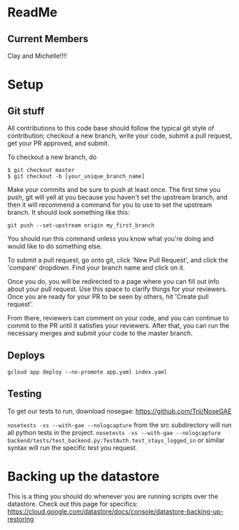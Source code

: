 # ReadMe
## Current Members
Clay and Michelle!!!!

# Setup

## Git stuff
All contributions to this code base should follow the typical
git style of contribution; checkout a new branch, write your 
code, submit a pull request, get your PR approved, and submit.

To checkout a new branch, do 
```
$ git checkout master
$ git checkout -b [your_unique_branch_name]
```

Make your commits and be sure to push at least once. The first time
you push, git will yell at you because you haven't set the upstream branch,
and then it will recommend a command for you to use to set the upstream
branch. It should look something like this: 
```
git push --set-upstream origin my_first_branch
```
You should run this command unless you know what you're doing and would like
to do something else.


To submit a pull request, go onto git, click 'New Pull Request',
and click the 'compare' dropdown. Find your branch name and click on it.

Once you do, you will be redirected to a page where you can fill out info about
your pull request. Use this space to clarify things for your reviewers. Once you are
ready for your PR to be seen by others, hit 'Create pull request'.

From there, reviewers can comment on your code, and you can continue to commit to
the PR until it satisfies your reviewers. After that, you can run the necessary merges
and submit your code to the master branch.

## Deploys
```gcloud app deploy --no-promote app.yaml index.yaml```

## Testing

To get our tests to run, download nosegae: https://github.com/Trii/NoseGAE

```nosetests -xs --with-gae --nologcapture```
from the src subdirectory will run all python tests in the project.
```nosetests -xs --with-gae --nologcapture backend/tests/test_backend.py:TestAuth.test_stays_logged_in```
or similar syntax will run the specific test you request.

# Backing up the datastore
This is a thing you should do whenever you are running scripts over the datastore.
Check out this page for specifics: https://cloud.google.com/datastore/docs/console/datastore-backing-up-restoring

